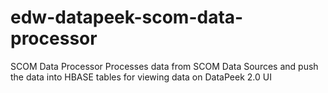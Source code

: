 edw-datapeek-scom-data-processor
================================

SCOM Data Processor Processes data from SCOM Data Sources and push the data into HBASE tables for viewing data on DataPeek 2.0 UI
